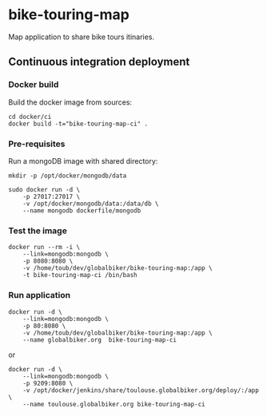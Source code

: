 bike-touring-map
================

Map application to share bike tours itinaries.

## Continuous integration deployment

### Docker build

Build the docker image from sources:  
    
    cd docker/ci
    docker build -t="bike-touring-map-ci" .
    
### Pre-requisites

Run a mongoDB image with shared directory:

    mkdir -p /opt/docker/mongodb/data

    sudo docker run -d \
        -p 27017:27017 \
        -v /opt/docker/mongodb/data:/data/db \
        --name mongodb dockerfile/mongodb
   
### Test the image

    docker run --rm -i \
        --link=mongodb:mongodb \
        -p 8080:8080 \
        -v /home/toub/dev/globalbiker/bike-touring-map:/app \
        -t bike-touring-map-ci /bin/bash
   
### Run application

    docker run -d \
        --link=mongodb:mongodb \
        -p 80:8080 \
        -v /home/toub/dev/globalbiker/bike-touring-map:/app \
        --name globalbiker.org  bike-touring-map-ci

or

    docker run -d \
        --link=mongodb:mongodb \
        -p 9209:8080 \
        -v /opt/docker/jenkins/share/toulouse.globalbiker.org/deploy/:/app \
        --name toulouse.globalbiker.org bike-touring-map-ci
